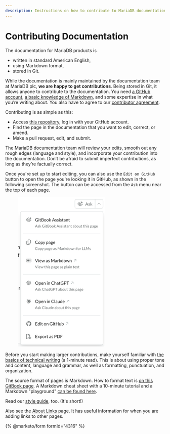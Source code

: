 ```yaml
---
description: Instructions on how to contribute to MariaDB documentation
---
```


# Contributing Documentation

The documentation for MariaDB products is

* written in standard American English,
* using Markdown format,
* stored in Git.

While the documentation is mainly maintained by the documentation team at MariaDB plc, **we are happy to get contributions**. Being stored in Git, it allows anyone to contribute to the documentation. You need [a GitHub account](https://github.com/), [a basic knowledge of Markdown](https://www.writethedocs.org/guide/writing/markdown/), and some expertise in what you’re writing about. You also have to agree to our [contributor agreement](../../community/community/legal-documents/mca.md).

Contributing is as simple as this:

* Access [this repository](https://github.com/mariadb-corporation/mariadb-docs), log in with your GitHub account.
* Find the page in the documentation that you want to edit, correct, or amend.
* Make a pull request, edit, and submit.

The MariaDB documentation team will review your edits, smooth out any rough edges (language and style), and incorporate your contribution into the documentation. Don’t be afraid to submit imperfect contributions, as long as they’re factually correct.

Once you're set up to start editing, you can also use the `Edit on GitHub` button to open the page you're looking it in GitHub, as shown in the following screenshot. The button can be accessed from the `Ask` menu near the top of each page.

<div align="left"><figure><img src="../../.gitbook/assets/image (6).png" alt="" width="275"><figcaption></figcaption></figure></div>

Before you start making larger contributions, make yourself familiar with [the basics of technical writing](https://developers.google.com/style/highlights) (a 1-minute read). This is about using proper tone and content, language and grammar, as well as formatting, punctuation, and organization.

The source format of pages is Markdown. How to format text is [on this GitBook page](https://gitbook.com/docs/creating-content/formatting/markdown). A Markdown cheat sheet with a 10-minute tutorial and a Markdown "playground" [can be found here](https://commonmark.org/help/).

Read our [style guide](documentation-style-guide.md), too. (It's short!)

Also see the [About Links](about-links.md) page. It has useful information for when you are adding links to other pages.

{% @marketo/form formId="4316" %}
